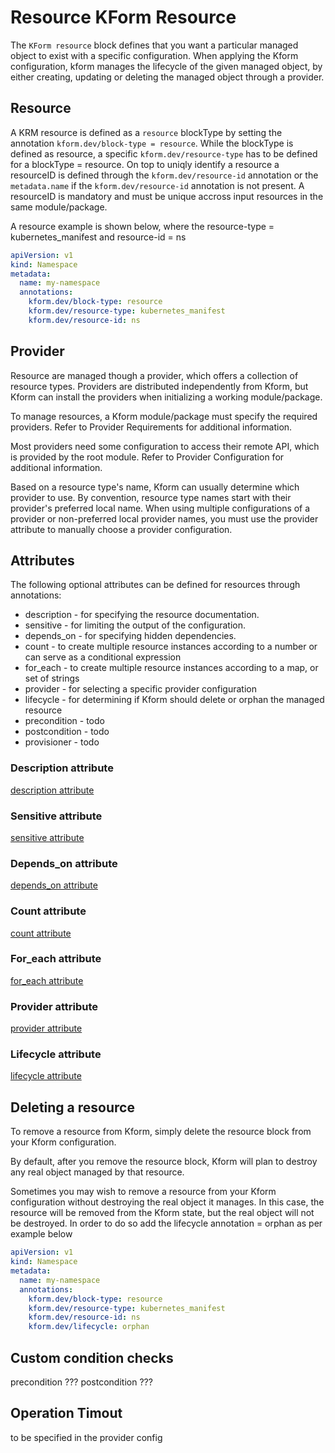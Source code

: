 # Resource KForm Resource

The `KForm resource` block defines that you want a particular managed object to exist with a specific configuration. When applying the Kform configuration, kform manages the lifecycle of the given managed object, by either creating, updating or deleting the managed object through a provider.

## Resource 

A KRM resource is defined as a `resource` blockType by setting the annotation `kform.dev/block-type = resource`. While the blockType is defined as resource, a specific `kform.dev/resource-type` has to be defined for a blockType = resource. On top to uniqly identify a resource a resourceID is defined through the `kform.dev/resource-id` annotation or the `metadata.name` if the `kform.dev/resource-id` annotation is not present. A resourceID is mandatory and must be unique accross input resources in the same module/package. 

A resource example is shown below, where the resource-type = kubernetes_manifest and resource-id = ns

```yaml
apiVersion: v1
kind: Namespace
metadata:
  name: my-namespace
  annotations:
    kform.dev/block-type: resource
    kform.dev/resource-type: kubernetes_manifest 
    kform.dev/resource-id: ns 
```

## Provider

Resource are managed though a provider, which offers a collection of resource types. Providers are distributed independently from Kform, but Kform can install the providers when initializing a working module/package.

To manage resources, a Kform module/package must specify the required providers. Refer to Provider Requirements for additional information.

Most providers need some configuration to access their remote API, which is provided by the root module. Refer to Provider Configuration for additional information.

Based on a resource type's name, Kform can usually determine which provider to use. By convention, resource type names start with their provider's preferred local name. When using multiple configurations of a provider or non-preferred local provider names, you must use the provider attribute to manually choose a provider configuration.

## Attributes

The following optional attributes can be defined for resources through annotations:

- description - for specifying the resource documentation.
- sensitive - for limiting the output of the configuration.
- depends_on - for specifying hidden dependencies.
- count -  to create multiple resource instances according to a number or can serve as a conditional expression
- for_each - to create multiple resource instances according to a map, or set of strings
- provider - for selecting a specific provider configuration
- lifecycle - for determining if Kform should delete or orphan the managed resource
- precondition - todo
- postcondition - todo
- provisioner - todo

### Description attribute

[description attribute](../attributes/description.md)

### Sensitive attribute

[sensitive attribute](../attributes/sensitive.md)

### Depends_on attribute

[depends_on attribute](../attributes/depends_on.md)

### Count attribute

[count attribute](../attributes/count.md)

### For_each attribute

[for_each attribute](../attributes/for_each.md)

### Provider attribute

[provider attribute](../attributes/provider.md)

### Lifecycle attribute

[lifecycle attribute](../attributes/lifecycle.md)

## Deleting a resource

To remove a resource from Kform, simply delete the resource block from your Kform configuration.

By default, after you remove the resource block, Kform will plan to destroy any real object managed by that resource.

Sometimes you may wish to remove a resource from your Kform configuration without destroying the real object it manages. In this case, the resource will be removed from the Kform state, but the real object will not be destroyed. In order to do so add the lifecycle annotation = orphan as per example below

```yaml
apiVersion: v1
kind: Namespace
metadata:
  name: my-namespace
  annotations:
    kform.dev/block-type: resource
    kform.dev/resource-type: kubernetes_manifest 
    kform.dev/resource-id: ns 
    kform.dev/lifecycle: orphan 
```

## Custom condition checks

precondition ???
postcondition ???

## Operation Timout

to be specified in the provider config